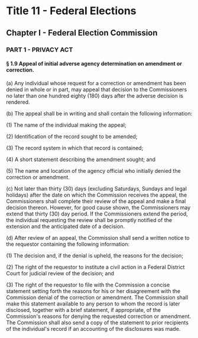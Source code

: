 
# Title 11 - Federal Elections
## Chapter I - Federal Election Commission
### PART 1 - PRIVACY ACT
#### § 1.9 Appeal of initial adverse agency determination on amendment or correction.

(a) Any individual whose request for a correction or amendment has been denied in whole or in part, may appeal that decision to the Commissioners no later than one hundred eighty (180) days after the adverse decision is rendered.

(b) The appeal shall be in writing and shall contain the following information:

(1) The name of the individual making the appeal;

(2) Identification of the record sought to be amended;

(3) The record system in which that record is contained;

(4) A short statement describing the amendment sought; and

(5) The name and location of the agency official who initially denied the correction or amendment.

(c) Not later than thirty (30) days (excluding Saturdays, Sundays and legal holidays) after the date on which the Commission receives the appeal, the Commissioners shall complete their review of the appeal and make a final decision thereon. However, for good cause shown, the Commissioners may extend that thirty (30) day period. If the Commissioners extend the period, the individual requesting the review shall be promptly notified of the extension and the anticipated date of a decision.

(d) After review of an appeal, the Commission shall send a written notice to the requestor containing the following information:

(1) The decision and, if the denial is upheld, the reasons for the decision;

(2) The right of the requestor to institute a civil action in a Federal District Court for judicial review of the decision; and

(3) The right of the requestor to file with the Commission a concise statement setting forth the reasons for his or her disagreement with the Commission denial of the correction or amendment. The Commission shall make this statement available to any person to whom the record is later disclosed, together with a brief statement, if appropriate, of the Commission's reasons for denying the requested correction or amendment. The Commission shall also send a copy of the statement to prior recipients of the individual's record if an accounting of the disclosures was made.
